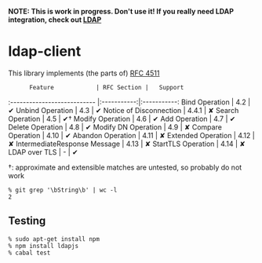 **NOTE: This is work in progress. Don't use it! If you really need LDAP integration, check out [LDAP][LDAP]**

ldap-client
===========

This library implements (the parts of) [RFC 4511][rfc4511]

          Feature            | RFC Section |   Support
:--------------------------- |:-----------:|:-----------:
Bind Operation               | 4.2         | ✔
Unbind Operation             | 4.3         | ✔
Notice of Disconnection      | 4.4.1       | ✘
Search Operation             | 4.5         | ✔†
Modify Operation             | 4.6         | ✔
Add Operation                | 4.7         | ✔
Delete Operation             | 4.8         | ✔
Modify DN Operation          | 4.9         | ✘
Compare Operation            | 4.10        | ✔
Abandon Operation            | 4.11        | ✘
Extended Operation           | 4.12        | ✘
IntermediateResponse Message | 4.13        | ✘
StartTLS Operation           | 4.14        | ✘
LDAP over TLS                | -           | ✔

†: approximate and extensible matches are untested, so probably do not work

```
% git grep '\bString\b' | wc -l
2
```

Testing
-------

```shell
% sudo apt-get install npm
% npm install ldapjs
% cabal test
```

  [rfc4511]: https://tools.ietf.org/html/rfc4511
  [LDAP]: https://hackage.haskell.org/package/LDAP
